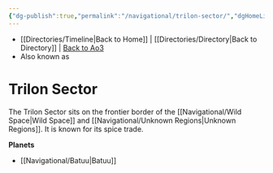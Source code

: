 ```yaml
---
{"dg-publish":true,"permalink":"/navigational/trilon-sector/","dgHomeLink":false}
---
```


- [[Directories/Timeline\|Back to Home]] | [[Directories/Directory\|Back to Directory]] | [Back to Ao3](https://archiveofourown.org/works/19334440/chapters/45992584)
- Also known as 

# Trilon Sector
The Trilon Sector sits on the frontier border of the [[Navigational/Wild Space\|Wild Space]] and [[Navigational/Unknown Regions\|Unknown Regions]]. It is known for its spice trade.
 
**Planets**
- [[Navigational/Batuu\|Batuu]]
